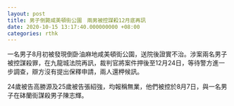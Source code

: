 ```yaml
---
layout: post
title: 男子倒斃咸美頓街公園　兩男被控謀殺12月底再訊
date: 2020-10-15 13:17:40.000000000 +08:00
categories: rthk
---
```


一名男子8月初被發現倒卧油麻地咸美頓街公園，送院後證實不治。涉案兩名男子被控謀殺罪，在九龍城法院再訊，裁判官將案件押後至12月24日，等待警方進一步調查，辯方沒有提出保釋申請，兩人還柙候訊。

24歲被告高勝源及25歲被告張紹強，均報稱無業，他們被控於8月7日，與一名男子在砵蘭街謀殺男子陳志輝。
